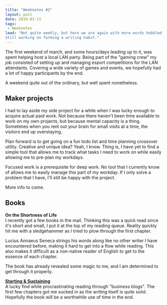 ```yaml
---
title: "Weeknotes #2"
layout: post
date: 2019-03-11
tags:
 - Weeknotes
lead: "Not quite weekly, but here we are again with more words hobbled together.
Still working on forming a writing habit."
---
```


The first weekend of march, and some hours/days leading up to it, was spent
helping host a local LAN party. Being part of the "gaming crew" my job consisted
of setting up and managing esport competitions for the LAN attendants. Covering
a wide variety of games and events, we hopefully had a lot of happy participants
by the end.

A weekend quite out of the ordinary, but well spent nonetheless.

## Maker projects

I had to lay aside my side project for a while when I was lucky enough to
acquire actual paid work. Not because there haven't been time available to work
on my own projects, but because mental capacity is a thing. Sometimes when you
rent out your brain for small visits at a time, the visitors end up overstaying.

Plan forward is to get going on a fun todo list and time planning crossover
utility. Creative and unique idea? Yeah, I know. Thing is, I have yet to find a
simple tool that allows me to track what tasks I need to work on while easily
allowing me to pre-plan my workdays.

Focused work is a prerequisite for deep work. No tool that I currently know of
allows me to easily manage this part of my workday. If I only solve a problem
that I have, I'll still be happy with the project.

More info to come.

## Books

**On the Shortness of Life**\
I recently got a few books in the mail. Thinking this was a quick read since
it's short and small, I put it at the top of my reading queue. Reality quickly
hit me with a sledgehammer as I tried to plow through the first chapter.

Lucius Annaeus Seneca strings his words along like no other writer I have
encountered before, making it hard to get into a flow while reading. This also
makes it difficult as a non-native reader of English to get to the essence of each
chapter.

The book has already revealed some magic to me, and I am determined to get
through it properly.

[**Starting & Sustaining**](https://startingandsustaining.com/)\
A lucky find while procrastinating reading through "business blogs". The first
few chapters got me sucked in as the writing itself is quite solid. Hopefully
the book will be a worthwhile use of time in the end.
